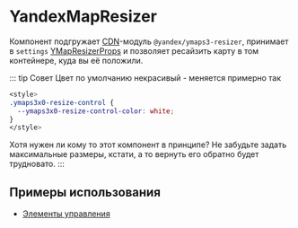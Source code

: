 # YandexMapResizer

Компонент подгружает [CDN](/guide/configuration#cdnlibraryloading)-модуль `@yandex/ymaps3-resizer`, принимает
в `settings` [YMapResizerProps](https://yandex.ru/maps-api/docs/js-api/object/controls/zoom/YMapResizer.html#props) и
позволяет ресайзить карту в том контейнере, куда вы её положили.

::: tip Совет
Цвет по умолчанию некрасивый - меняется примерно так

```css
<style>
.ymaps3x0-resize-control {
  --ymaps3x0-resize-control-color: white;
}
</style>
```

Хотя нужен ли кому то этот компонент в принципе? Не забудьте задать максимальные размеры, кстати, а то вернуть его обратно будет трудновато.
:::

## Примеры использования

- [Элементы управления](/examples/map/controls)

